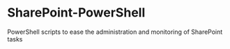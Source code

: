 # SharePoint-PowerShell
PowerShell scripts to ease the administration and monitoring of SharePoint tasks
